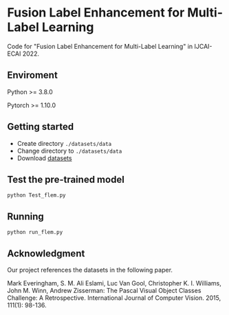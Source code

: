 # Fusion Label Enhancement for Multi-Label Learning

Code for "Fusion Label Enhancement for Multi-Label Learning" in IJCAI-ECAI 2022.


## Enviroment

Python >= 3.8.0

Pytorch >= 1.10.0

## Getting started

- Create directory `./datasets/data`
- Change directory to `./datasets/data`
- Download [datasets](https://drive.google.com/drive/folders/1v2XAZX4d7GCDct5VzFPOxtcM4_2z2dVO?usp=sharing)


## Test the pre-trained model

```
python Test_flem.py
```

## Running

```
python run_flem.py
```


## Acknowledgment

Our project references the datasets in the following paper.

Mark Everingham, S. M. Ali Eslami, Luc Van Gool, Christopher K. I. Williams, John M. Winn, Andrew Zisserman:
The Pascal Visual Object Classes Challenge: A Retrospective. International Journal of Computer Vision. 2015, 111(1): 98-136.

